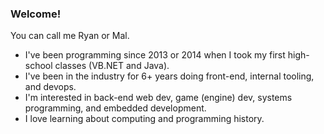 ### Welcome!
You can call me Ryan or Mal.

- I've been programming since 2013 or 2014 when I took my first high-school classes (VB.NET and Java).
- I've been in the industry for 6+ years doing front-end, internal tooling, and devops. 
- I'm interested in back-end web dev, game (engine) dev, systems programming, and embedded development.
- I love learning about computing and programming history.
